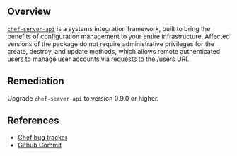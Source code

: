 ## Overview
[`chef-server-api`](https://rubygems.org/gems/chef-server-api) is a systems integration framework, built to bring the benefits of configuration management to your entire infrastructure.
Affected versions of the package do not require administrative privileges for the create, destroy, and update methods, which allows remote authenticated users to manage user accounts via requests to the /users URI.

## Remediation
Upgrade `chef-server-api` to version 0.9.0 or higher.

## References
- [Chef bug tracker](https://tickets.opscode.com/browse/CHEF-1289)
- [Github Commit](https://github.com/chef/chef/commit/c3bb41f727fbe00e5de719d687757b24c8dcdfc8)

